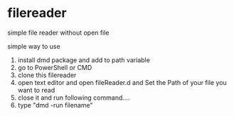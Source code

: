 # filereader
simple file reader without open file


simple way to use 

1. install dmd package  and add to path variable 
2. go to PowerShell or CMD
3. clone this filereader
4. open text editor and open fileReader.d and Set the Path of your file you want to read
5. close it and run following command....
6. type "dmd -run filename"
